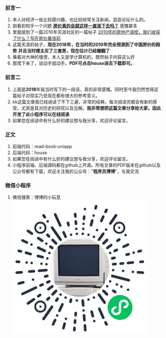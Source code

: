### **前言一**
1. 本人对经济一些比较感兴趣，也比较经常关注新闻，逛逛论坛什么的。
2. 刚看到知乎一个问题 <a href = "https://www.zhihu.com/question/284939230/answer/449853894"> **房价真的会就这样一直涨下去吗？**</a>  感慨甚多
3. 里面提到了一篇2010年天涯社区的一篇帖子  <a href = "https://bbs.tianya.cn/m/post-house-252774-1.shtml">2010年的房地产调控，我们收获了什么？写在房价暴涨前</a>
4. 这篇天涯的帖子，**现在2018年，在当时的2010年完全预测到了中国房价的趋势**
  **并且当时楼主买了三套房，现在估计已经赚翻了**
5. 秉着对大神的憧憬，本人又是学计算机的，既然帖子内容这么好
6. 那爬下来了，说动手就动手。**PDF可点击house进去下载即可。**


### **前言二**
1. 上面是**2018**年我当时写下的一段话，真的非常感慨。同时至今我仍然觉得这篇帖子对现实乃至现在都有很大的参考意义。
2. kk这篇文章我已经阅读了不下三遍，非常的经典，每次阅读完都会有新的感受。尤其是其对历史的研究以及见解。**我非常想把这篇文章分享给大家，因此开发了此小程序可以在线阅读**
3. 如果您在阅读中有什么好的建议想与我分享，欢迎评论留言。


### **正文**
1. 前端代码：read-book-uniapp
2. 后端代码：house
3. 如果您在阅读中有什么好的建议想与我分享，欢迎评论留言。
4. 小程序前端、后端源码都在github上开源。所有文章的PDF版本在github以及公众号都有下载，欢迎关注我的公众号："**程序员博博**"，与我交流

### 微信小程序 
1. 微信搜索：博博的小玩意
![博博的小玩意](https://github.com/wenbochang888/min-read-book/blob/master/qr.jpg)
